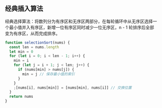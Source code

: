 ## 经典插入算法

经典选择算法：将数列分为有序区和无序区两部分，在每轮循环中从无序区选择一个最小值并入有序区，新增一位有序区同时减少一位无序区，n - 1 轮排序后全部变为有序区，从而完成排序。

```javascript
function selectionSort(nums) {
  const len = nums.length
  let min = 0
  for (let i = 0; i < len - 1; i++) {
    min = i
    for (let j = i + 1; j < len; j++) {
      if (nums[min] > nums[j]) {
        min = j // 保存最小值的索引
      }
    }
    ;[nums[i], nums[min]] = [nums[min], nums[i]] // 交换位置
  }
  return nums
}
```
